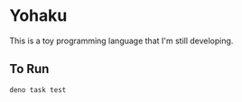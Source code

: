 # Yohaku

This is a toy programming language that I'm still developing.

## To Run

```shell
deno task test
```
